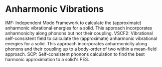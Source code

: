 Anharmonic Vibrations  
=================================================

IMF: Independent Mode Framework to calculate the (approximate) anharmonic vibrational energies for a solid. This approach incorporates anharmonicity along phonons but not their coupling. 
VSCF2: Vibrational self-consistent field to calculate the (approximate) anharmonic vibrational energies for a solid. This approach incorporates anharmonicity along phonons and their coupling up to a body-order of two within a mean-field approach.
SCP: Self-consistent phonons calculation to find the best harmonic approximation to a solid's PES.

